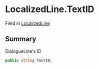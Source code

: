 # LocalizedLine.TextID

Field in [LocalizedLine](/api/csharp/yarn.unity.localizedline.md)

## Summary


DialogueLine's ID


```csharp
public string TextID;
```


